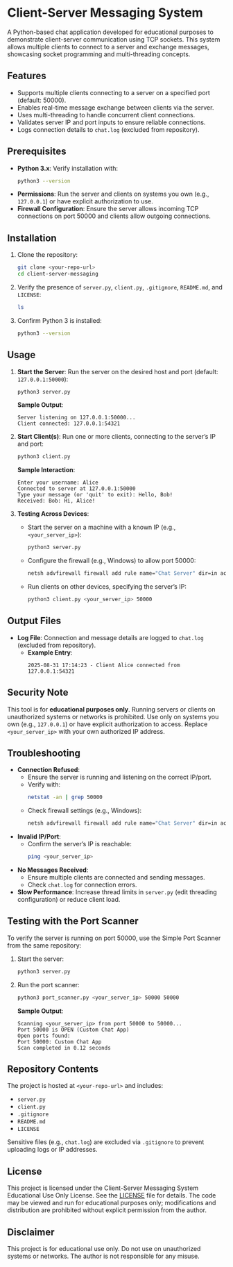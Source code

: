 # Client-Server Messaging System

A Python-based chat application developed for educational purposes to demonstrate client-server communication using TCP sockets. This system allows multiple clients to connect to a server and exchange messages, showcasing socket programming and multi-threading concepts.

## Features
- Supports multiple clients connecting to a server on a specified port (default: 50000).
- Enables real-time message exchange between clients via the server.
- Uses multi-threading to handle concurrent client connections.
- Validates server IP and port inputs to ensure reliable connections.
- Logs connection details to `chat.log` (excluded from repository).

## Prerequisites
- **Python 3.x**: Verify installation with:
  ```bash
  python3 --version
  ```
- **Permissions**: Run the server and clients on systems you own (e.g., `127.0.0.1`) or have explicit authorization to use.
- **Firewall Configuration**: Ensure the server allows incoming TCP connections on port 50000 and clients allow outgoing connections.

## Installation
1. Clone the repository:
   ```bash
   git clone <your-repo-url>
   cd client-server-messaging
   ```
2. Verify the presence of `server.py`, `client.py`, `.gitignore`, `README.md`, and `LICENSE`:
   ```bash
   ls
   ```
3. Confirm Python 3 is installed:
   ```bash
   python3 --version
   ```

## Usage
1. **Start the Server**:
   Run the server on the desired host and port (default: `127.0.0.1:50000`):
   ```bash
   python3 server.py
   ```
   **Sample Output**:
   ```
   Server listening on 127.0.0.1:50000...
   Client connected: 127.0.0.1:54321
   ```

2. **Start Client(s)**:
   Run one or more clients, connecting to the server’s IP and port:
   ```bash
   python3 client.py
   ```
   **Sample Interaction**:
   ```
   Enter your username: Alice
   Connected to server at 127.0.0.1:50000
   Type your message (or 'quit' to exit): Hello, Bob!
   Received: Bob: Hi, Alice!
   ```

3. **Testing Across Devices**:
   - Start the server on a machine with a known IP (e.g., `<your_server_ip>`):
     ```bash
     python3 server.py
     ```
   - Configure the firewall (e.g., Windows) to allow port 50000:
     ```bash
     netsh advfirewall firewall add rule name="Chat Server" dir=in action=allow protocol=TCP localport=50000
     ```
   - Run clients on other devices, specifying the server’s IP:
     ```bash
     python3 client.py <your_server_ip> 50000
     ```

## Output Files
- **Log File**: Connection and message details are logged to `chat.log` (excluded from repository).
  - **Example Entry**:
    ```
    2025-08-31 17:14:23 - Client Alice connected from 127.0.0.1:54321
    ```

## Security Note
This tool is for **educational purposes only**. Running servers or clients on unauthorized systems or networks is prohibited. Use only on systems you own (e.g., `127.0.0.1`) or have explicit authorization to access. Replace `<your_server_ip>` with your own authorized IP address.

## Troubleshooting
- **Connection Refused**:
  - Ensure the server is running and listening on the correct IP/port.
  - Verify with:
    ```bash
    netstat -an | grep 50000
    ```
  - Check firewall settings (e.g., Windows):
    ```bash
    netsh advfirewall firewall add rule name="Chat Server" dir=in action=allow protocol=TCP localport=50000
    ```
- **Invalid IP/Port**:
  - Confirm the server’s IP is reachable:
    ```bash
    ping <your_server_ip>
    ```
- **No Messages Received**:
  - Ensure multiple clients are connected and sending messages.
  - Check `chat.log` for connection errors.
- **Slow Performance**: Increase thread limits in `server.py` (edit threading configuration) or reduce client load.

## Testing with the Port Scanner
To verify the server is running on port 50000, use the Simple Port Scanner from the same repository:
1. Start the server:
   ```bash
   python3 server.py
   ```
2. Run the port scanner:
   ```bash
   python3 port_scanner.py <your_server_ip> 50000 50000
   ```
   **Sample Output**:
   ```
   Scanning <your_server_ip> from port 50000 to 50000...
   Port 50000 is OPEN (Custom Chat App)
   Open ports found:
   Port 50000: Custom Chat App
   Scan completed in 0.12 seconds
   ```

## Repository Contents
The project is hosted at `<your-repo-url>` and includes:
- `server.py`
- `client.py`
- `.gitignore`
- `README.md`
- `LICENSE`

Sensitive files (e.g., `chat.log`) are excluded via `.gitignore` to prevent uploading logs or IP addresses.

## License
This project is licensed under the Client-Server Messaging System Educational Use Only License. See the [LICENSE](LICENSE) file for details. The code may be viewed and run for educational purposes only; modifications and distribution are prohibited without explicit permission from the author.

## Disclaimer
This project is for educational use only. Do not use on unauthorized systems or networks. The author is not responsible for any misuse.